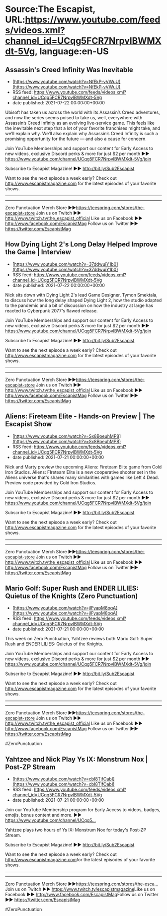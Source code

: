 # Source:The Escapist, URL:https://www.youtube.com/feeds/videos.xml?channel_id=UCqg5FCR7NrpvlBWMXdt-5Vg, language:en-US

## Assassin's Creed Infinity Was Inevitable
 - [https://www.youtube.com/watch?v=NfEkP-vVWuU](https://www.youtube.com/watch?v=NfEkP-vVWuU)
 - RSS feed: https://www.youtube.com/feeds/videos.xml?channel_id=UCqg5FCR7NrpvlBWMXdt-5Vg
 - date published: 2021-07-22 00:00:00+00:00

Ubisoft has taken us across the world with its Assassin’s Creed adventures, and now the series seems poised to take us, well, everywhere with Assassin’s Creed Infinity as an evolving live-service game. This feels like the inevitable next step that a lot of your favorite franchises might take, and we’ll explain why. We’ll also explain why Assassin’s Creed Infinity is such a promising opportunity for the future — and also a cause for concern.

Join YouTube Memberships and support our content for Early Access to new videos, exclusive Discord perks & more for just $2 per month ►► https://www.youtube.com/channel/UCqg5FCR7NrpvlBWMXdt-5Vg/join

Subscribe to Escapist Magazine! ►► http://bit.ly/Sub2Escapist

Want to see the next episode a week early? Check out http://www.escapistmagazine.com for the latest episodes of your favorite shows.

---



---


Zero Punctuation Merch Store ►►https://teespring.com/stores/the-escapist-store
Join us on Twitch ►► http://www.twitch.tv/the_escapist_official
Like us on Facebook ►► http://www.facebook.com/EscapistMag
Follow us on Twitter ►► https://twitter.com/EscapistMag

## How Dying Light 2's Long Delay Helped Improve the Game | Interview
 - [https://www.youtube.com/watch?v=37ddwuiY1b0](https://www.youtube.com/watch?v=37ddwuiY1b0)
 - RSS feed: https://www.youtube.com/feeds/videos.xml?channel_id=UCqg5FCR7NrpvlBWMXdt-5Vg
 - date published: 2021-07-22 00:00:00+00:00

Nick sits down with Dying Light 2's lead Game Designer, Tymon Smektala, to discuss how the long delay shaped Dying Light 2, how the studio adapted to the pandemic and a bit of discussion on how the industry at large has reacted to Cyberpunk 2077's flawed release.

Join YouTube Memberships and support our content for Early Access to new videos, exclusive Discord perks & more for just $2 per month ►► https://www.youtube.com/channel/UCqg5FCR7NrpvlBWMXdt-5Vg/join

Subscribe to Escapist Magazine! ►► http://bit.ly/Sub2Escapist

Want to see the next episode a week early? Check out http://www.escapistmagazine.com for the latest episodes of your favorite shows.

---



---


Zero Punctuation Merch Store ►►https://teespring.com/stores/the-escapist-store
Join us on Twitch ►► http://www.twitch.tv/the_escapist_official
Like us on Facebook ►► http://www.facebook.com/EscapistMag
Follow us on Twitter ►► https://twitter.com/EscapistMag

## Aliens: Fireteam Elite - Hands-on Preview | The Escapist Show
 - [https://www.youtube.com/watch?v=Sx8BoeuhMP8](https://www.youtube.com/watch?v=Sx8BoeuhMP8)
 - RSS feed: https://www.youtube.com/feeds/videos.xml?channel_id=UCqg5FCR7NrpvlBWMXdt-5Vg
 - date published: 2021-07-21 00:00:00+00:00

Nick and Marty preview the upcoming Aliens: Fireteam Elite game from Cold Iron Studios. Aliens: FIreteam Elite is a new cooperative shooter set in the Aliens universe that's shares many similarities with games like Left 4 Dead. Preview code provided by Cold Iron Studios.

Join YouTube Memberships and support our content for Early Access to new videos, exclusive Discord perks & more for just $2 per month ►► https://www.youtube.com/channel/UCqg5FCR7NrpvlBWMXdt-5Vg/join

Subscribe to Escapist Magazine! ►► http://bit.ly/Sub2Escapist

Want to see the next episode a week early? Check out http://www.escapistmagazine.com for the latest episodes of your favorite shows.

---



---


Zero Punctuation Merch Store ►►https://teespring.com/stores/the-escapist-store
Join us on Twitch ►► http://www.twitch.tv/the_escapist_official
Like us on Facebook ►► http://www.facebook.com/EscapistMag
Follow us on Twitter ►► https://twitter.com/EscapistMag

## Mario Golf: Super Rush and ENDER LILIES: Quietus of the Knights (Zero Punctuation)
 - [https://www.youtube.com/watch?v=jIFyapM8oqA](https://www.youtube.com/watch?v=jIFyapM8oqA)
 - RSS feed: https://www.youtube.com/feeds/videos.xml?channel_id=UCqg5FCR7NrpvlBWMXdt-5Vg
 - date published: 2021-07-21 00:00:00+00:00

This week on Zero Punctuation, Yahtzee reviews both Mario Golf: Super Rush and ENDER LILIES: Quietus of the Knights.

Join YouTube Memberships and support our content for Early Access to new videos, exclusive Discord perks & more for just $2 per month ►► https://www.youtube.com/channel/UCqg5FCR7NrpvlBWMXdt-5Vg/join

Subscribe to Escapist Magazine! ►► http://bit.ly/Sub2Escapist

Want to see the next episode a week early? Check out http://www.escapistmagazine.com for the latest episodes of your favorite shows.

---



---


Zero Punctuation Merch Store ►►https://teespring.com/stores/the-escapist-store
Join us on Twitch ►► http://www.twitch.tv/the_escapist_official
Like us on Facebook ►► http://www.facebook.com/EscapistMag
Follow us on Twitter ►► https://twitter.com/EscapistMag

#ZeroPunctuation

## Yahtzee and Nick Play Ys IX: Monstrum Nox | Post-ZP Stream
 - [https://www.youtube.com/watch?v=cbI8TjfOabI](https://www.youtube.com/watch?v=cbI8TjfOabI)
 - RSS feed: https://www.youtube.com/feeds/videos.xml?channel_id=UCqg5FCR7NrpvlBWMXdt-5Vg
 - date published: 2021-07-21 00:00:00+00:00

Join our YouTube Membership program for Early Access to videos, badges, emojis, bonus content and more. ►► https://www.youtube.com/channel/UCqg5...​

Yahtzee plays two hours of Ys IX: Monstrum Nox for today's Post-ZP Stream.

Subscribe to Escapist Magazine! ►► http://bit.ly/Sub2Escapist​

Want to see the next episode a week early? Check out http://www.escapistmagazine.com​ for the latest episodes of your favorite shows.

---



---


Zero Punctuation Merch Store ►►https://teespring.com/stores/the-esca...​
Join us on Twitch ►► https://www.twitch.tv/escapistmagazine​ 
Like us on Facebook ►► http://www.facebook.com/EscapistMag​
Follow us on Twitter ►► https://twitter.com/EscapistMag

#ZeroPunctuation

